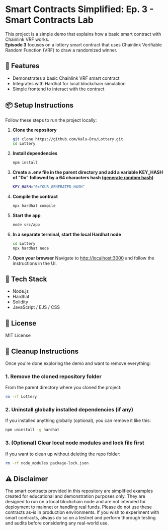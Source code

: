 # Smart Contracts Simplified: Ep. 3 - Smart Contracts Lab

This project is a simple demo that explains how a basic smart contract with Chainlink VRF works.  
**Episode 3** focuses on a lottery smart contract that uses Chainlink Verifiable Random Function (VRF) to draw a randomized winner.

## 🚀 Features

- Demonstrates a basic Chainlink VRF smart contract
- Integrates with Hardhat for local blockchain simulation
- Simple frontend to interact with the contract

## 📦 Setup Instructions

Follow these steps to run the project locally:

1. **Clone the repository**
   ```bash
   git clone https://github.com/Kalu-Bru/Lottery.git
   cd Lottery
   ```

2. **Install dependencies**
   ```bash
   npm install
   ```

3. **Create a .env file in the parent directory and add a variable KEY_HASH of "0x" followed by a 64 characters hash ([generate random hash](https://www.browserling.com/tools/random-hex))**
   ```bash
   KEY_HASH="0xYOUR_GENERATED_HASH"
   ```
   
4. **Compile the contract**
   ```bash
   npx hardhat compile
   ```

5. **Start the app**
   ```bash
   node src/app
   ```

6. **In a separate terminal, start the local Hardhat node**
   ```bash
   cd Lottery
   npx hardhat node
   ```

7. **Open your browser**
   Navigate to [http://localhost:3000](http://localhost:3000) and follow the instructions in the UI.

## 🧪 Tech Stack

- Node.js
- Hardhat
- Solidity
- JavaScript / EJS / CSS

## 📄 License

MIT License

## 🧹 Cleanup Instructions

Once you're done exploring the demo and want to remove everything:

### 1. Remove the cloned repository folder

From the parent directory where you cloned the project:
```bash
rm -rf Lottery
```


### 2. Uninstall globally installed dependencies (if any)

If you installed anything globally (optional), you can remove it like this:

```bash
npm uninstall -g hardhat
```

### 3. (Optional) Clear local node modules and lock file first

If you want to clean up without deleting the repo folder:

```bash
rm -rf node_modules package-lock.json
```

## ⚠️ Disclaimer

The smart contracts provided in this repository are simplified examples created for educational and demonstration purposes only. They are designed to run on a local blockchain node and are not intended for deployment to mainnet or handling real funds. Please do not use these contracts as-is in production environments. If you wish to experiment with smart contracts, always do so on a testnet and perform thorough testing and audits before considering any real-world use.
